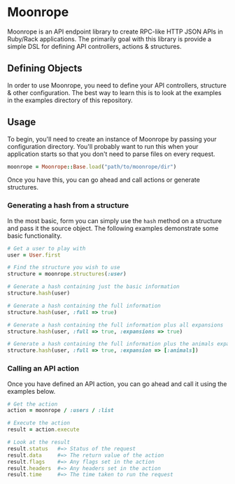 # Moonrope

Moonrope is an API endpoint library to create RPC-like HTTP JSON APIs in Ruby/Rack applications. 
The primarily goal with this library is provide a simple DSL for defining API controllers, 
actions & structures.

## Defining Objects

In order to use Moonrope, you need to define your API controllers, structure & other
configuration. The best way to learn this is to look at the examples in the examples 
directory of this repository.

## Usage

To begin, you'll need to create an instance of Moonrope by passing your configuration directory. You'll probably want to run this when your application starts so that you don't
need to parse files on every request.

```ruby
moonrope = Moonrope::Base.load("path/to/moonrope/dir")
```

Once you have this, you can go ahead and call actions or generate structures. 

### Generating a hash from a structure

In the most basic, form you can simply use the `hash` method on a structure and pass it the
source object. The following examples demonstrate some basic functionality.

```ruby
# Get a user to play with
user = User.first

# Find the structure you wish to use
structure = moonrope.structures(:user)

# Generate a hash containing just the basic information
structure.hash(user)                                   

# Generate a hash containing the full information  
structure.hash(user, :full => true)

# Generate a hash containing the full information plus all expansions
structure.hash(user, :full => true, :expansions => true)

# Generate a hash containing the full information plus the animals expansion only
structure.hash(user, :full => true, :expansion => [:animals])
```

### Calling an API action

Once you have defined an API action, you can go ahead and call it using the examples 
below.

```ruby
# Get the action
action = moonrope / :users / :list

# Execute the action
result = action.execute

# Look at the result
result.status   #=> Status of the request
result.data     #=> The return value of the action
result.flags    #=> Any flags set in the action
result.headers  #=> Any headers set in the action
result.time     #=> The time taken to run the request
```
